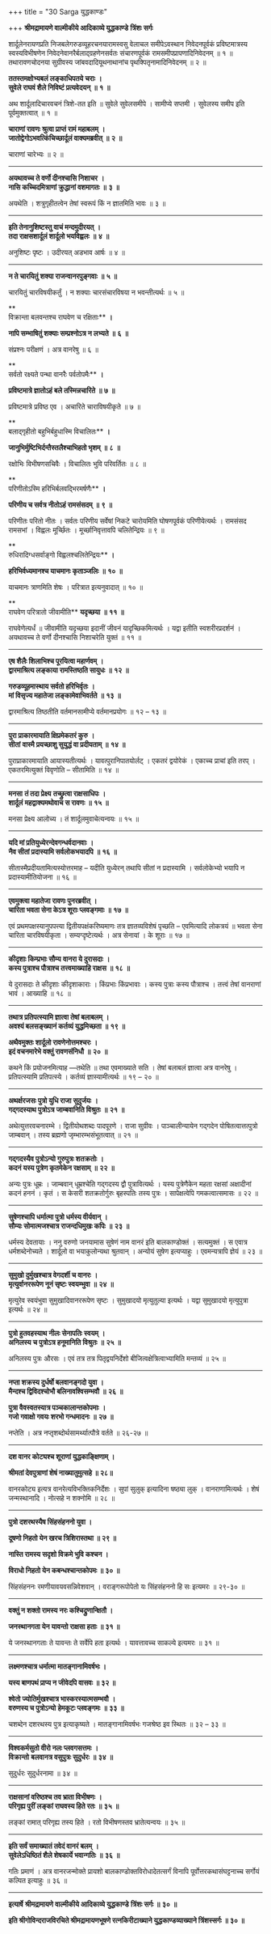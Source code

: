 +++
title = "30 Sarga युद्धकाण्डः"

+++
**श्रीमद्रामायणे वाल्मीकीये आदिकाव्ये युद्धकाण्डे** **त्रिंशः सर्गः**

शार्दूलेनरायणप्रति निजबलेगरुडव्यूहरचनयारामस्वसु वेलाचल समीपेऽवस्थान निवेदनपूर्वकं प्रविष्टमात्रस्य स्वस्यविभीषणेन निवेदनेवानरैर्बलाद्ग्रहणेनसर्वतः संचारणपूर्वकं रामसमीपप्रापणादिनिवेदनम् ॥ १ ॥ तथारावणचोदनया सुग्रीवस्य जांबवदादियूथनाथानांच पृथक्पितृनामादिनिवेदनम् ॥ २ ॥

**ततस्तमक्षोभ्यबलं लङ्काधिपतये चराः** **।  
सुवेले राघवं शैले निविष्टं प्रत्यवेदयन्** **॥** **१** **॥**

अथ शार्दूलादिचारवचनं त्रिशे-तत इति ॥ सुवेले सुवेलसमीपे । सामीप्ये सप्तमी । सुवेलस्य समीप इति पूर्वमुक्तत्वात् ॥ १ ॥

**चाराणां रावणः श्रुत्वा प्राप्तं रामं महाबलम्** **।  
जातोद्वेगोऽभवत्किंचिच्छार्दूलं वाक्यमब्रवीत्** **॥** **२** **॥**

चाराणां चारेभ्यः ॥ २ ॥

****

**अयथावच्च ते वर्णो दीनश्चासि निशाचर** **।  
नासि कच्चिदमित्राणां क्रुद्धानां वशमागतः** **॥** **३** **॥**

अयथेति । शत्रुगृहीतत्वेन तेषां स्वरूपं किं न ज्ञातमिति भावः ॥ ३ ॥

****

**इति तेनानुशिष्टस्तु वाचं मन्दमुदीरयत्** **।  
तदा राक्षसशार्दूलं शार्दूलो भयविह्वलः** **॥** **४** **॥**

अनुशिष्टः पृष्टः । उदीरयत् अडभाव आर्षः ॥ ४ ॥

****

**न ते चारयितुं शक्या राजन्वानरपुङ्गवाः** **॥** **५** **॥**

चारयितुं चारविषयीकर्तुं । न शक्याः चारसंचारविषया न भवन्तीत्यर्थः ॥ ५ ॥

**  
विक्रान्ता बलवन्तश्च राघवेण च रक्षिताः** **।**

**नापि सम्भाषितुं शक्याः सम्प्रश्नोऽत्र न लभ्यते** **॥** **६** **॥**

संप्रश्नः परीक्षणं । अत्र वानरेषु ॥ ६ ॥

**  
सर्वतो रक्ष्यते पन्था वानरैः पर्वतोपमैः** **।**

**प्रविष्टमात्रे ज्ञातोऽहं बले तस्मिन्नचारिते** **॥** **७** **॥**

प्रविष्टमात्रे प्रविष्ठ एव । अचारिते चाराविषयीकृते ॥ ७ ॥

**  
बलाद्गृहीतो बहुभिर्बहुधास्मि विचालितः** **।**

**जानुभिर्मुष्टिभिर्दन्तैस्तलैश्चाभिहतो भृशम्** **॥** **८** **॥**

रक्षोभिः विभीषणसचिवैः । विचालितः भुवि परिवर्तितः ॥ ८ ॥

**  
परिणीतोऽस्मि हरिभिर्बलवद्भिरमर्षणैः** **।**

**परिणीय च सर्वत्र नीतोऽहं रामसंसदम्** **॥** **९** **॥**

परिणीतः परितो नीतः । सर्वतः परिणीय सर्वेषां निकटे चारोयमिति घोषणपूर्वकं परिणीयेत्यर्थः । रामसंसद रामसभां । विह्वलः मूर्च्छितः । मूर्च्छानिवृत्तावपि चलितेन्द्रियः ॥ ९ ॥

**  
रुधिरादिग्धसर्वाङ्गो विह्वलश्चलितेन्द्रियः** **।**

**हरिभिर्वध्यमानश्च याचमानः कृताञ्जलिः** **॥** **१०** **॥**

याचमानः त्राणमिति शेषः । परित्रात इत्यनुवादात् ॥ १० ॥

**  
राघवेण परित्रातो जीवामीति** **यदृच्छया** **॥** **११** **॥**

राघवेणेत्यर्धं ॥ जीवामीति यदृच्छया इदानीं जीवनं यादृच्छिकमित्यर्थः । यद्वा इतीति स्वशरीरप्रदर्शनं । अयथावच्च ते वर्णो दीनश्चासि निशाचरेति युक्तं ॥ ११ ॥

****

**एष शैलैः शिलाभिश्च पूरयित्वा महार्णवम्** **।  
द्वारमाश्रित्य लङ्काया रामस्तिष्ठति सायुधः** **॥** **१२** **॥**

**गरुडव्यूहमास्थाय सर्वतो हरिभिर्वृतः** **।  
मां विसृज्य महातेजा लङ्कामेवाभिवर्तते** **॥** **१३** **॥**

द्वारमाश्रित्य तिष्ठतीति वर्तमानसामीप्ये वर्तमानप्रयोगः ॥ १२ – १३ ॥

****

**पुरा प्राकारमायाति क्षिप्रमेकतरं कुरु** **।  
सीतां** **वास्मै प्रयच्छाशु सुयुद्धं वा प्रदीयताम्** **॥** **१४** **॥**

पुराप्राकारमायाति आयास्यतीत्यर्थः । यावत्पुरानिपातयोर्लट् । एकतरं द्वयोरेकं । एकाच्च प्राचां इति तरप् । एकतरमित्युक्तं विवृणोति – सीतामिति ॥ १४ ॥

****

**मनसा** **तं तदा प्रेक्ष्य** **तच्छ्रुत्वा राक्षसाधिपः** **।  
शार्दूलं** **महद्वाक्यमथोवाच स रावणः** **॥** **१५** **॥**

मनसा प्रेक्ष्य आलोच्य । तं शार्दूलमुवाचेत्यन्वयः ॥ १५ ॥

****

**यदि मां प्रतियुध्येरन्देवगन्धर्वदानवाः** **।  
नैव सीतां प्रदास्यामि सर्वलोकभयादपि** **॥** **१६** **॥**

सीतास्मैप्रदीयतामित्यस्योत्तरमाह – यदीति युध्येरन् तथापि सीतां न प्रदास्यामि । सर्वलोकेभ्यो भयापि न प्रदास्यामीतियोजना ॥ १६ ॥

****

**एवमुक्त्वा महातेजा रावणः पुनरब्रवीत्** **।  
चारिता भवता सेना केऽत्र शूराः प्लवङ्गमाः** **॥** **१७** **॥**

एवं प्रथमपक्षस्यानुपपत्त्या द्वितीयपक्षंकरिष्यमाणः तत्र ज्ञातव्यविशेषं पृच्छति – एवमित्यादि लोकत्रयं ॥ भवता सेना चारिता चारविषयीकृता । सम्यग्दृष्टेत्यर्थः । अत्र सेनायां । के शूराः ॥ १७ ॥

****

**कीदृशाः किम्प्रभाः सौम्य** **वानरा ये दुरासदाः** **।  
कस्य पुत्राश्च पौत्राश्च तत्त्वमाख्याहि राक्षस** **॥** **१८** **॥**

ये दुरासदाः ते कीदृशाः कीदृशाकाराः । किंप्रभाः किंप्रभावाः । कस्य पुत्राः कस्य पौत्राश्च । तत्त्वं तेषां वानराणां भावं । आख्याहि ॥ १८ ॥

****

**तथात्र प्रतिपत्स्यामि ज्ञात्वा तेषां बलाबलम्** **।  
अवश्यं बलसङ्ख्यानं कर्तव्यं युद्धमिच्छता** **॥** **१९** **॥**

**अथैवमुक्तः शार्दूलो रावणेनोत्तमश्चरः** **।  
इदं वचनमारेभे वक्तुं रावणसंनिधौ** **॥** **२०** **॥**

कथने किं प्रयोजनमित्याह —तथेति ॥ तथा एवमाख्याते सति । तेषां बलाबलं ज्ञात्वा अत्र वानरेषु । प्रतिपत्स्यामि प्रतिपत्स्ये । कर्तव्यं ज्ञास्यामीत्यर्थः ॥ १९ – २० ॥

****

**अथर्क्षरजसः पुत्रो युधि राजा सुदुर्जयः** **।  
गद्गदस्याथ पुत्रोऽत्र जाम्बवानिति विश्रुतः** **॥** **२१** **॥**

अथेत्युत्तरवचनारम्भे । द्वितीयोथशब्दः पादपूरणे । राजा सुग्रीवः । पाञ्चालीन्यायेन गद्गदेन पोषितत्वात्तत्पुत्रो जाम्बवान् । तस्य ब्रह्मणो जृम्भारम्भसंभूतत्वात् ॥ २१ ॥

****

**गद्गदस्यैव पुत्रोऽन्यो गुरुपुत्रः शतक्रतोः** **।  
कदनं यस्य पुत्रेण कृतमेकेन रक्षसाम्** **॥** **२२** **॥**

अन्यः पुत्रः धूम्रः । जाम्बवान् धूम्रश्चेति गद्गदस्य द्वौ पुत्रावित्यर्थः । यस्य पुत्रेणैकेन महता रक्षसां अक्षादीनां कदनं हननं । कृतं । स केसरी शतक्रतोर्गुरुः बृहस्पतिः तस्य पुत्रः । सापेक्षत्वेपि गमकत्वात्समासः ॥ २२ ॥

****

**सुषेणश्चापि धर्मात्मा पुत्रो धर्मस्य वीर्यवान्** **।  
सौम्यः सोमात्मजश्चात्र राजन्दधिमुखः कपिः** **॥** **२३** **॥**

धर्मस्य देवतायाः । ननु वरुणो जनयामास सुषेणं नाम वानरं इति बालकाण्डोक्तं । सत्यमुक्तं । स एवात्र धर्मशब्देनोच्यते । शार्दूलो वा भयाकुलोन्यथा श्रुतवान् । अन्योयं सुषेण इत्यप्याहुः । एवमन्यत्रापि ज्ञेयं ॥ २३ ॥

****

**सुमुखो दुर्मुखश्चात्र वेगदर्शी च वानरः** **।  
मृत्युर्वानररूपेण नूनं सृष्टः स्वयम्भुवा** **॥** **२४** **॥**

मृत्युरेव स्वयंभुवा सुमुखादिवानररूपेण सृष्टः । सुमुखादयो मृत्युतुल्या इत्यर्थः । यद्वा सुमुखादयो मृत्युपुत्रा इत्यर्थः ॥ २४ ॥

****

**पुत्रो हुतवहस्याथ नीलः सेनापतिः स्वयम्** **।  
अनिलस्य च पुत्रोऽत्र हनूमानिति विश्रुतः** **॥** **२५** **॥**

अनिलस्य पुत्रः औरसः । एवं तत्र तत्र पितृद्वयनिर्देशो बीजित्वक्षेत्रित्वाभ्यामिति मन्तव्यं ॥ २५ ॥

****

**नप्ता शक्रस्य दुर्धर्षो बलवानङ्गदो युवा** **।  
मैन्दश्च द्विविदश्चोभौ बलिनावश्विसम्भवौ** **॥** **२६** **॥**

**पुत्रा वैवस्वतस्यात्र पञ्चकालान्तकोपमाः** **।  
गजो गवाक्षो गवयः शरभो गन्धमादनः** **॥** **२७** **॥**

नप्तेति । अत्र नप्तृशब्दोर्थसामर्थ्यात्पौत्रे वर्तते ॥ २६-२७ ॥

****

**दश वानर कोट्यश्च शूराणां युद्धकाङ्क्षिणाम् ।**

**श्रीमतां देवपुत्राणां शेषं नाख्यातुमुत्सहे ॥ २८॥**

वानरकोट्य इत्यत्र वानरेत्यविभक्तिकनिर्देशः । सुपां सुलुक् इत्यादिना षष्ठ्या लुक् । वानराणामित्यर्थः । शेषं जन्मस्थानादि । नोत्सहे न शक्नोमि ॥ २८ ॥

****

**पुत्रो दशरथस्यैष सिंहसंहननो युवा ।**

**दूषणो निहतो येन खरच त्रिशिरास्तथा ॥ २९ ॥**

**नास्ति रामस्य सदृशो विक्रमे भुवि कश्चन ।**

**विराधो निहतो येन कबन्धश्चान्तकोपमः ॥ ३० ॥**

सिंहसंहननः रमणीयावयवसन्निवेशवान् । वराङ्गरूपोपेतो यः सिंहसंहननो हि सः इत्यमरः ॥ २९-३० ॥

****

**वक्तुं न शक्तो रामस्य नरः कश्चिद्रुणान्क्षितौ ।**

**जनस्थानगता येन यावन्तो राक्षसा हताः ॥ ३१ ॥**

ये जनस्थानगताः ते यावन्तः ते सर्वेपि हता इत्यर्थः । यावत्तावच्च साकल्ये इत्यमरः ॥ ३१ ॥

****

**लक्ष्मणश्चात्र धर्मात्मा मातङ्गानामिवर्षभः ।**

**यस्य बाणपथं प्राप्य न जीवेदपि वासवः ॥ ३२ ॥**

**श्वेतो ज्योतिर्मुखश्चात्र भास्करस्यात्मसम्भवौ** **।  
वरुणस्य च पुत्रोऽन्यो** **हेमकूटः प्लवङ्गमः** **॥** **३३** **॥**

चशब्देन दशरथस्य पुत्र इत्याकृष्यते । मातङ्गानामिवर्षभः गजश्रेष्ठ इव स्थितः ॥ ३२ – ३३ ॥

****

**विश्वकर्मसुतो वीरो नलः प्लवगसत्तमः** **।  
विक्रान्तो** **बलवानत्र वसुपुत्रः सुदुर्धरः** **॥** **३४** **॥**

सुदुर्धरः सुदुर्धरनामा ॥ ३४ ॥

****

**राक्षसानां वरिष्ठश्च तव भ्राता विभीषणः** **।  
परिगृह्य पुरीं लङ्कां राघवस्य हिते रतः** **॥** **३५** **॥**

लङ्कां रामात् परिगृह्य तस्य हिते । रतो विभीषणस्तव भ्रातेत्यन्वयः ॥ ३५ ॥

****

**इति सर्वं समाख्यातं तवेदं वानरं बलम्** **।  
सुवेलेऽधिष्ठितं शैले शेषकार्ये भवान्गतिः** **॥** **३६** **॥**

गतिः प्रमाणं । अत्र वानरजन्मोक्ते प्रायशो बालकाण्डोक्तविरोधादेतत्सर्गं विनापि पूर्वोत्तरकथासंघट्टनाच्च सर्गोयं कल्पित इत्याहुः ॥ ३६ ॥

****

**इत्यार्षे** **श्रीमद्रामायणे वाल्मीकीये आदिकाव्ये युद्धकाण्डे** **त्रिंशः सर्गः ॥** **३०** **॥**

**इति श्रीगोविन्दराजविरचिते श्रीमद्रामायणभूषणे रत्नकिरीटाख्याने युद्धकाण्डव्याख्याने त्रिंशस्सर्गः ॥ ३० ॥**
